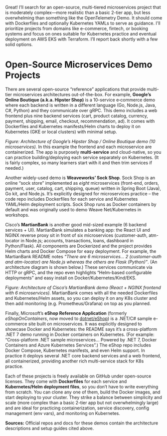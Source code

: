 Great! I’ll search for an open-source, multi-tiered microservices project that is moderately complex—more realistic than a basic 2-tier app, but less overwhelming than something like the OpenTelemetry Demo. It should come with Dockerfiles and optionally Kubernetes YAMLs to serve as guidance. I'll prioritize projects from domains like e-commerce, fintech, or booking systems and focus on ones suitable for Kubernetes practice and eventual deployment on AWS EKS with Terraform. I’ll report back shortly with a few solid options.

# Open-Source Microservices Demo Projects

There are several open-source “reference” applications that provide multi-tier microservices architectures out-of-the-box. For example, **Google’s Online Boutique (a.k.a. Hipster Shop)** is a 10-service e‑commerce demo where each backend is written in a different language (Go, Node.js, Java, C#, Python) and they communicate over gRPC. This demo includes a web frontend plus nine backend services (cart, product catalog, currency, payment, shipping, email, checkout, recommendation, ad). It comes with Dockerfiles and Kubernetes manifests/Helm charts to deploy it on Kubernetes (GKE or local clusters) with minimal setup.

_Figure: Architecture of Google’s Hipster Shop / Online Boutique demo (10 microservices)._ In this example the frontend and each microservice are containerized. The app is purposely **multi-service** and cloud-native, so you can practice building/deploying each service separately on Kubernetes. (It is fairly complex, so many learners start with it and then trim services if needed.)

Another widely-used demo is **Weaveworks’ Sock Shop**. Sock Shop is an online “sock store” implemented as _eight_ microservices (front-end, orders, payment, user, catalog, cart, shipping, queue) written in Spring Boot (Java), Go kit, and Node.js. It’s explicitly designed for microservices practice – the code repo includes Dockerfiles for each service and Kubernetes YAML/Helm deployment scripts. Sock Shop runs as Docker containers by default and was originally used to demo Weave Net/Kubernetes in workshops.

Cisco’s **MartianBank** is another good mid-sized example (6 backend services + UI). MartianBank simulates a banking app: the React UI and NGINX reverse proxy sit in front of six microservices (customer-auth, atm-locator in Node.js; accounts, transactions, loans, dashboard in Python/Flask). All components are Dockerized and the project provides Helm charts and Docker Compose for easy deployment. For example, the MartianBank README notes _“There are 6 microservices… 2 (customer-auth and atm-locator) are Node.js whereas the others are Flask (Python)”_. (An architecture diagram is shown below.) These services communicate via HTTP or gRPC, and the repo even highlights “Helm-based configurable deployments” and easy install on Docker/Kubernetes/Kind/EKS.

_Figure: Architecture of Cisco’s MartianBank demo (React + NGINX frontend with 6 microservices)._ MartianBank comes with all the needed Dockerfiles and Kubernetes/Helm assets, so you can deploy it on any K8s cluster and then add monitoring (e.g. Prometheus/Grafana) on top as you planned.

Finally, Microsoft’s **eShop Reference Application** (formerly _eShopOnContainers_, now moved to [dotnet/eShop](https://github.com/dotnet/eShop)) is a .NET/C# sample e-commerce site built on microservices. It was explicitly designed to showcase Docker and Kubernetes: the README says it’s a cross-platform .NET 7 demo running in Docker containers on Kubernetes. (For example: “Cross-platform .NET sample microservices… Powered by .NET 7, Docker Containers and Azure Kubernetes Services”.) The eShop repo includes Docker Compose, Kubernetes manifests, and even Helm support. In practice it deploys several .NET core backend services and a web frontend, all containerized, providing another rich multi-service stack for K8s practice.

Each of these projects is freely available on GitHub under open-source licenses. They come with **Dockerfiles** for each service and **Kubernetes/Helm deployment files**, so you don’t have to write everything from scratch. You can clone any one of them, build the Docker images, and start deploying to your cluster. They strike a balance between simplicity and scale (more complex than a basic 2-tier app but not overwhelmingly large) and are ideal for practicing containerization, service discovery, config management (env vars), and monitoring on Kubernetes.

**Sources:** Official repos and docs for these demos contain the architecture descriptions and setup guides cited above.